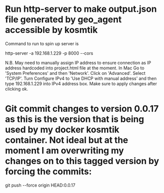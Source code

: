 # Run http-server to make output.json file generated by geo_agent accessible by kosmtik
Command to run to spin up server is

http-server -a 192.168.1.229 -p 8000 --cors

N.B. May need to manually assign IP address to ensure connection as IP address hardcoded into project.html file at the moment. In Mac Go to 'System Preferences' and then 'Network'. Click on 'Advanced'. Select 'TCP/IP'. Turn Configure IPv4 to 'Use DHCP with manual address' and then type 192.168.1.229 into IPv4 address box. Make sure to apply changes after clicking ok.


# Git commit changes to version 0.0.17 as this is the version that is being used by my docker kosmtik container. Not ideal but at the moment I am overwriting my changes on to this tagged version by forcing the commits:

git push --force origin  HEAD:0.0.17

